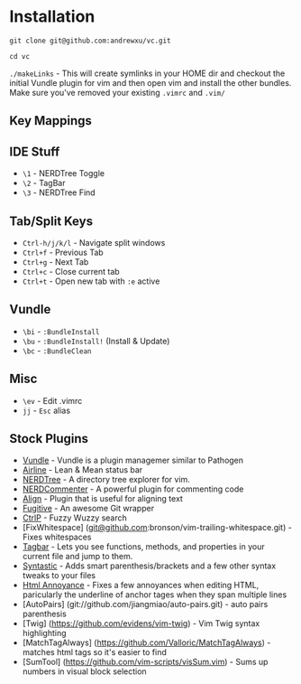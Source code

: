 Installation
============

`git clone git@github.com:andrewxu/vc.git`

`cd vc`

`./makeLinks` - This will create symlinks in your HOME dir and checkout the initial Vundle plugin for vim and then open vim and install the other bundles. Make sure you've removed your existing `.vimrc` and `.vim/`

Key Mappings
------------

IDE Stuff
---------

* `\1` - NERDTree Toggle
* `\2` - TagBar
* `\3` - NERDTree Find

Tab/Split Keys
--------------

* `Ctrl-h/j/k/l` -  Navigate split windows
* `Ctrl+f` - Previous Tab
* `Ctrl+g` - Next Tab
* `Ctrl+c` - Close current tab
* `Ctrl+t` - Open new tab with `:e` active

Vundle
--------

* `\bi` - `:BundleInstall`
* `\bu` - `:BundleInstall!` (Install & Update)
* `\bc` - `:BundleClean`

Misc
-------

* `\ev` - Edit .vimrc
* `jj` - `Esc` alias

Stock Plugins
------------

* [Vundle](https://github.com/gmarik/vundle) - Vundle is a plugin managemer similar to Pathogen
* [Airline](git://github.com/bling/vim-airline.git) - Lean & Mean status bar
* [NERDTree](https://github.com/scrooloose/nerdtree) - A directory tree explorer for vim.
* [NERDCommenter](https://github.com/scrooloose/nerdcommenter) - A powerful plugin for commenting code
* [Align](https://github.com/tsaleh/vim-align) - Plugin that is useful for aligning text
* [Fugitive](https://github.com/tpope/vim-fugitive) - An awesome Git wrapper
* [CtrlP](git://github.com/kien/ctrlp.vim.git) - Fuzzy Wuzzy search
* [FixWhitespace] (git@github.com:bronson/vim-trailing-whitespace.git) - Fixes whitespaces
* [Tagbar](https://github.com/majutsushi/tagbar) - Lets you see functions, methods, and properties in your current file and jump to them.
* [Syntastic](https://github.com/scrooloose/syntastic) - Adds smart parenthesis/brackets and a few other syntax tweaks to your files
* [Html Annoyance](https://github.com/tudorprodan/html_annoyance.vim) - Fixes a few annoyances when editing HTML, paricularly the underline of anchor tages when they span multiple lines
* [AutoPairs] (git://github.com/jiangmiao/auto-pairs.git) - auto pairs parenthesis
* [Twig] (https://github.com/evidens/vim-twig) - Vim Twig syntax highlighting
* [MatchTagAlways] (https://github.com/Valloric/MatchTagAlways) - matches html tags so it's easier to find
* [SumTool] (https://github.com/vim-scripts/visSum.vim) - Sums up numbers in visual block selection
